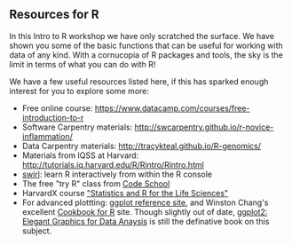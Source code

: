 


## Resources for R

In this Intro to R workshop we have only scratched the surface. We have shown you some of the basic functions that can be useful for working with data of any kind. With a cornucopia of R packages and tools, the sky is the limit  in terms of what you can do with R!

We have a few useful resources listed here, if this has sparked enough interest for you to explore some more:

* Free online course: https://www.datacamp.com/courses/free-introduction-to-r
* Software Carpentry materials: http://swcarpentry.github.io/r-novice-inflammation/
* Data Carpentry materials: http://tracykteal.github.io/R-genomics/
* Materials from IQSS at Harvard: http://tutorials.iq.harvard.edu/R/Rintro/Rintro.html
* [swirl](http://swirlstats.com/): learn R interactively from within the R console
* The free "try R" class from [Code School](http://tryr.codeschool.com)
* HarvardX course ["Statistics and R for the Life Sciences"](https://courses.edx.org/courses/HarvardX/PH525.1x/1T2015/info)
* For advanced plottting: [ggplot reference site](http://docs.ggplot2.org/), and Winston Chang's excellent [Cookbook for R](http://wiki.stdout.org/rcookbook/Graphs/) site. Though slightly out of date, [ggplot2: Elegant Graphics for Data Anaysis](http://www.amazon.com/ggplot2-Elegant-Graphics-Data-Analysis/dp/0387981403) is still the definative book on this subject.

